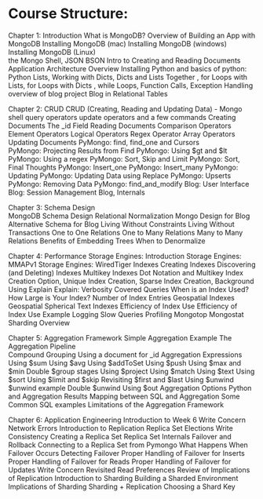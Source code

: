 # Course Structure:

Chapter 1: Introduction
    What is MongoDB?
    Overview of Building an App with MongoDB
    Installing MongoDB (mac)
    Installing MongoDB (windows)
    Installing MongoDB (Linux)     
    the Mongo Shell, 
    JSON 
    BSON
     Intro to Creating and Reading Documents
    Application Architecture Overview
    Installing Python and basics of python:    
    Python Lists, Working with Dicts,  Dicts and Lists Together , for Loops with Lists,  for Loops with Dicts , while Loops, Function Calls, Exception Handling
     overview of blog project
    Blog in Relational Tables    

Chapter 2: CRUD
     CRUD (Creating, Reading and Updating Data) - Mongo shell
     query operators
     update operators and a few commands
    Creating Documents
    The _id Field
    Reading Documents
    Comparison Operators
    Element Operators
    Logical Operators
    Regex Operator
    Array Operators
    Updating Documents
    PyMongo: find, find_one and Cursors    
    PyMongo: Projecting Results from Find
    PyMongo: Using $gt and $lt
    PyMongo: Using a regex
    PyMongo: Sort, Skip and Limit
    PyMongo: Sort, Final Thoughts
    PyMongo: Insert_one
    PyMongo: Insert_many
    PyMongo: Updating
    PyMongo: Updating Data using Replace
    PyMongo: Upserts
    PyMongo: Removing Data
    PyMongo: find_and_modify
    Blog: User Interface
    Blog: Session Management
    Blog, Internals
    


Chapter 3: Schema Design    
    MongoDB Schema Design
    Relational Normalization
    Mongo Design for Blog
    Alternative Schema for Blog
    Living Without Constraints
    Living Without Transactions
    One to One Relations
    One to Many Relations
    Many to Many Relations
    Benefits of Embedding
    Trees
    When to Denormalize    


Chapter 4: Performance
    Storage Engines: Introduction
    Storage Engines: MMAPv1
    Storage Engines: WiredTiger
    Indexes
    Creating Indexes
    Discovering (and Deleting) Indexes
    Multikey Indexes
    Dot Notation and Multikey
    Index Creation Option, Unique
    Index Creation, Sparse
    Index Creation, Background
    Using Explain
    Explain: Verbosity
    Covered Queries
    When is an Index Used?
    How Large is Your Index?
    Number of Index Entries
    Geospatial Indexes
    Geospatial Spherical
    Text Indexes
    Efficiency of Index Use
    Efficiency of Index Use Example
    Logging Slow Queries
    Profiling
    Mongotop
    Mongostat
    Sharding Overview
    

Chapter 5: Aggregation Framework
    Simple Aggregation Example
    The Aggregation Pipeline    
    Compound Grouping
    Using a document for _id
    Aggregation Expressions
    Using $sum
    Using $avg
    Using $addToSet
    Using $push
    Using $max and $min
    Double $group stages
    Using $project
    Using $match
    Using $text
    Using $sort
    Using $limit and $skip
    Revisiting $first and $last
    Using $unwind
    $unwind example
    Double $unwind
    Using $out
    Aggregation Options
    Python and Aggregation Results
    Mapping between SQL and Aggregation
    Some Common SQL examples
    Limitations of the Aggregation Framework    


Chapter 6: Application Engineering
    Introduction to Week 6
    Write Concern
    Network Errors
    Introduction to Replication
    Replica Set Elections
    Write Consistency
    Creating a Replica Set
    Replica Set Internals
    Failover and Rollback
    Connecting to a Replica Set from Pymongo
    What Happens When Failover Occurs
    Detecting Failover
    Proper Handling of Failover for Inserts
    Proper Handling of Failover for Reads
    Proper Handling of Failover for Updates
    Write Concern Revisited
    Read Preferences
    Review of Implications of Replication
    Introduction to Sharding
    Building a Sharded Environment
    Implications of Sharding
    Sharding + Replication
    Choosing a Shard Key
